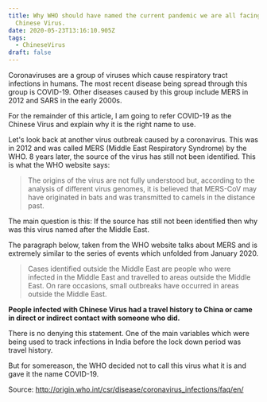 ```yaml
---
title: Why WHO should have named the current pandemic we are all facing the
  Chinese Virus.
date: 2020-05-23T13:16:10.905Z
tags:
  - ChineseVirus
draft: false
---
```

Coronaviruses are a group of viruses which cause respiratory tract infections in humans. The most recent disease being spread through this group is COVID-19. Other diseases caused by this group include MERS in 2012 and SARS in the early 2000s.

For the remainder of this article, I am going to refer COVID-19 as the Chinese Virus and explain why it is the right name to use.

Let's look back at another virus outbreak caused by a coronavirus. This was in 2012 and was called MERS (Middle East Respiratory Syndrome) by the WHO. 8 years later, the source of the virus has still not been identified. This is what the WHO website says:

> The origins of the virus are not fully understood but, according to the analysis of different virus genomes, it is believed that MERS-CoV may have originated in bats and was transmitted to camels in the distance past.

The main question is this: If the source has still not been identified then why was this virus named after the Middle East.

The paragraph below, taken from the WHO website talks about MERS and is extremely similar to the series of events which unfolded from January 2020.

> Cases identified outside the Middle East are people who were infected in the Middle East and travelled to areas outside the Middle East. On rare occasions, small outbreaks have occurred in areas outside the Middle East.

**People infected with Chinese Virus had a travel history to China or came in direct or indirect contact with someone who did.**

There is no denying this statement. One of the main variables which were being used to track infections in India before the lock down period was travel history.

But for somereason, the WHO decided not to call this virus what it is and gave it the name COVID-19.

Source: http://origin.who.int/csr/disease/coronavirus_infections/faq/en/